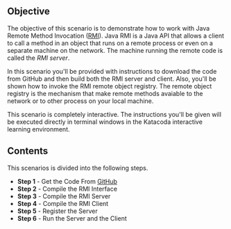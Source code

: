 ## Objective

The objective of this scenario is to demonstrate how to work with Java Remote Method Invocation ([RMI](https://en.wikipedia.org/wiki/Java_remote_method_invocation)). Java RMI is a Java API that allows a client to call a method in an object that runs on a remote process or even on a separate machine on the network. The machine running the remote code is called the *RMI server*.

In this scenario you'll be provided with instructions to download the code from GitHub and then build both the RMI server and client. Also, you'll be shown how to invoke the RMI remote object registry. The remote object registry is the mechanism that make remote methods avaiable to the network or to other process on your local machine.

This scenario is completely interactive. The instructions you'll be given will be executed directly in terminal windows in the Katacoda interactive learning environment.

## Contents

This scenarios is divided into the following steps.

* **Step 1** - Get the Code From [GitHub](https://github.com/programmableweb/simple-java-rpc)
* **Step 2** - Compile the RMI Interface
* **Step 3** - Compile the RMI Server
* **Step 4** - Compile the RMI Client
* **Step 5** - Register the Server
* **Step 6** - Run the Server and the Client